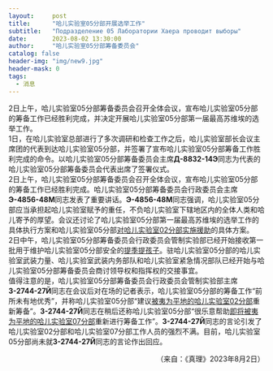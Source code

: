 ```yaml
---
layout:     post
title:      "哈儿实验室05分部开展选举工作"
subtitle:   "Подразделение 05 Лаборатории Хаера проводит выборы"
date:       2023-08-02 13:30:00
author:     "哈儿实验室05分部筹备委员会"
catalog: false
header-img: "img/new9.jpg"
header-mask: 0
tags:
  - 消息
---
```


2日上午，哈儿实验室05分部筹备委员会召开全体会议，宣布哈儿实验室05分部的筹备工作已经胜利完成，并决定开展哈儿实验室05分部第一届最高苏维埃的选举工作。  
1日，在哈儿实验室总部进行了多次调研和检查工作之后，哈儿实验室部长会议主席团的代表到达哈儿实验室05分部，并签署了宣布哈儿实验室05分部筹备工作胜利完成的命令。以哈儿实验室05分部筹备委员会主席**Д-8832-14Э**同志为代表的哈儿实验室05分部筹备委员会代表出席了签署仪式。  
2日上午，哈儿实验室05分部筹备委员会召开全体会议，宣布哈儿实验室05分部的筹备工作已经胜利完成。哈儿实验室05分部筹备委员会行政委员会主席**Э-4856-48М**同志发表了重要讲话。**Э-4856-48М**同志强调，哈儿实验室05分部应当承担起哈儿实验室赋予的重任，不负哈儿实验室下辖地区内的全体人类和哈儿寄予的厚望。会议还讨论了哈儿实验室05分部第一届最高苏维埃的选举工作的具体执行方案和哈儿实验室05分部[对哈儿实验室02分部实施援助](https://khayer.cn/2023/07/02/%E5%93%88%E5%84%BF%E5%AE%9E%E9%AA%8C%E5%AE%A402%E5%88%86%E9%83%A8%E5%81%9C%E6%AD%A2%E7%B4%A7%E6%80%A5%E7%8A%B6%E6%80%81/)的具体方案。  
2日中午，哈儿实验室05分部筹备委员会行政委员会管制实验部已经开始接收第一批用于维护哈儿实验室05分部安全的[提季提孩子](https://khayer.cn/bdohlh/index.html?haer=1)。驻哈儿实验室05分部的哈儿实验室武装力量、哈儿实验室武装内务部队和哈儿实验室紧急情况部队已经开始与哈儿实验室05分部筹备委员会商讨领导权和指挥权的交接事宜。  
值得注意的是，哈儿实验室05分部筹备委员会行政委员会管制实验部主席**З-2744-27Й**同志在会议后对在场的记者表示，哈儿实验室05分部的筹备工作“前所未有地优秀”，并称哈儿实验室05分部“建议[被夷为平地的哈儿实验室02分部](https://khayer.cn/2023/06/30/%E4%BA%BA%E9%A9%AC%E5%A4%8D%E5%90%88%E4%BD%93-%E5%BC%95%E5%8F%91%E7%81%BE%E9%9A%BE/)重新筹备”。**З-2744-27Й**同志在稍后还称哈儿实验室05分部“很乐意帮助[即将被夷为平地的哈儿实验室07分部](https://khayer.cn/2023/07/30/%E7%B4%A7%E6%80%A5%E9%80%9A%E7%9F%A5-%E5%93%88%E5%84%BF%E5%AE%9E%E9%AA%8C%E5%AE%A407%E5%88%86%E9%83%A8%E9%81%AD%E9%81%87%E5%85%A5%E4%BE%B5/)重新进行筹备工作”。**З-2744-27Й**同志的言论引发了哈儿实验室02分部和哈儿实验室07分部工作人员的强烈不满。目前，哈儿实验室05分部尚未就**З-2744-27Й**同志的言论作出回应。
<div style="text-align: right">（来自：《真理》2023年8月2日）</div>